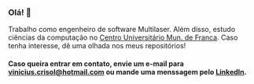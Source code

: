 ### Olá! 👋

Trabalho como engenheiro de software Multilaser. Além disso, estudo ciências da computação no [Centro Universitário Mun. de Franca](https://www.unifacef.com.br/). Caso tenha interesse, dê uma olhada nos meus repositórios!

#### Caso queira entrar em contato, envie um e-mail para vinicius.crisol@hotmail.com ou mande uma menssagem pelo [LinkedIn](https://linkedin.com/in/viníciuscrisol/).
